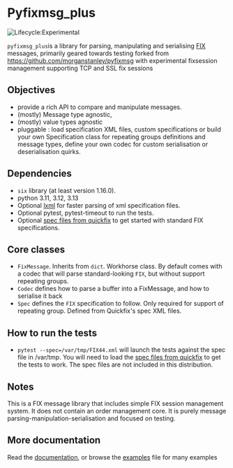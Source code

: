 Pyfixmsg_plus
========

![Lifecycle:Experimental](https://img.shields.io/badge/Lifecycle-Experimental-339999)

``pyfixmsg_plus``is a library for parsing, manipulating and serialising [FIX](http://www.fixtradingcommunity.org)
messages, primarily geared towards testing forked from https://github.com/morganstanley/pyfixmsg with experimental fixsession management supporting TCP and SSL fix sessions

Objectives
-----------
 * provide a rich API to compare and manipulate messages. 
 * (mostly) Message type agnostic,
 * (mostly) value types agnostic
 * pluggable : load specification XML files, custom specifications or build your own Specification class for repeating
 groups definitions and message types, define your own codec for custom serialisation or deserialisation quirks.


Dependencies
------------
 * ``six`` library (at least version 1.16.0).
 * python 3.11, 3.12, 3.13
 * Optional [lxml](http://lxml.de) for faster parsing of xml specification files.
 * Optional pytest, pytest-timeout to run the tests.
 * Optional [spec files from quickfix](https://github.com/quickfix/quickfix/tree/master/spec) to get started with 
 standard FIX specifications.
 
 
Core classes
------------
 * `FixMessage`. Inherits from ``dict``. Workhorse class. By default comes with a codec that will parse standard-looking
 ``FIX``, but without support repeating groups.
 * `Codec` defines how to parse a buffer into a FixMessage, and how to serialise it back
 * `Spec` defines the ``FIX`` specification to follow. Only required for support of repeating group. Defined from 
 Quickfix's spec XML files.
 

How to run the tests
--------------------
 * `` pytest --spec=/var/tmp/FIX44.xml `` will launch the tests against the spec file in /var/tmp. You will need to load
 the [spec files from quickfix](https://github.com/quickfix/quickfix/tree/master/spec) to get the tests to work. 
 The spec files are not included in this distribution.


Notes
-----
This is  a FIX message library that includes simple  FIX session management system.  It does not contain an order management 
core. It is purely message parsing-manipulation-serialisation and focused on testing. 

More documentation
------------------
Read the [documentation](http://pyfixmsg.readthedocs.io/), or browse the [examples](examples/pyfixmsg_example.py) file for 
many examples

 

